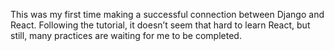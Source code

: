 This was my first time making a successful connection between Django and React. Following the tutorial, it doesn’t seem that hard to learn React, but still, many practices are waiting for me to be completed.

